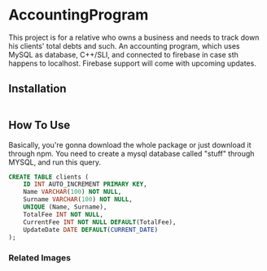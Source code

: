 # AccountingProgram
This project is for a relative who owns a business and needs to track down his clients' total debts and such. An accounting program, which uses MySQL as database, C++/SLI, and connected to firebase in case sth happens to localhost. Firebase support will come with upcoming updates.

## Installation
```bash

```

## How To Use
Basically, you're gonna download the whole package or just download it through npm. You need to create a mysql database called "stuff" through MYSQL, and run this query.
```SQL
CREATE TABLE clients (
    ID INT AUTO_INCREMENT PRIMARY KEY,
    Name VARCHAR(100) NOT NULL,
    Surname VARCHAR(100) NOT NULL,
    UNIQUE (Name, Surname),
    TotalFee INT NOT NULL,
    CurrentFee INT NOT NULL DEFAULT(TotalFee),
    UpdateDate DATE DEFAULT(CURRENT_DATE)
);
```
### Related Images

